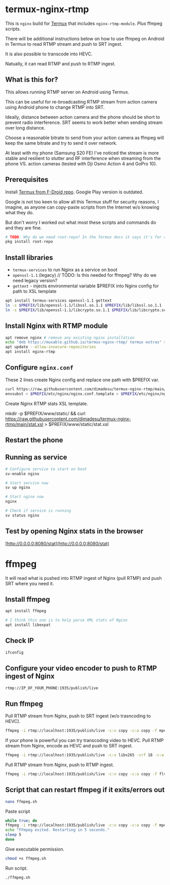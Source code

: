 # termux-nginx-rtmp

This is `nginx` build for [Termux](https://termux.dev/en/) that includes `nginx-rtmp-module`. _Plus_ ffmpeg scripts.

There will be additional instructions below on how to use ffmpeg on Android in Termux to read RTMP stream and push to SRT ingest.

It is also possible to transcode into HEVC.

Natually, it can read RTMP and push to RTMP ingest.

## What is this for?

This allows running RTMP server on Android using Termux.

This can be useful for re-broadcasting RTMP stream from action camera using Android phone to change RTMP into SRT.

Ideally, distance between action camera and the phone should be short to prevent radio interference. SRT seems to work better when sending stream over long distance.

Choose a reasonable bitrate to send from your action camera as ffmpeg will keep the same bitrate and try to send it over network.

At least with my phone (Samsung S20 FE) I've noticed the stream is more stable and resilient to stutter and RF interference when streaming from the phone VS. action cameras (tested with Dji Osmo Action 4 and GoPro 10).

## Prerequisites

Install [Termux from F-Droid repo](https://github.com/termux/termux-app?tab=readme-ov-file#f-droid). Google Play version is outdated.

Google is not too keen to allow all this Termux stuff for security reasons, I imagine, as anyone can copy-paste scripts from the Internet w/o knowing what they do.

But don't worry I worked out what most these scripts and commands do and they are fine.

```sh
# TODO: Why do we need root-repo? In the Termux docs it says it's for rooted phones. Instructions below do not require rooted phone
pkg install root-repo
```

## Install libraries

- `termux-services` to run Nginx as a service on boot
- `openssl-1.1` (legacy) // TODO: Is this needed for ffmpeg? Why do we need legacy version?
- `gettext` - injects environmental variable $PREFIX into Nginx config for path to XSL template

```sh
apt install termux-services openssl-1.1 gettext
ln -s $PREFIX/lib/openssl-1.1/libssl.so.1.1 $PREFIX/lib/libssl.so.1.1
ln -s $PREFIX/lib/openssl-1.1/libcrypto.so.1.1 $PREFIX/lib/libcrypto.so.1.1
```

## Install Nginx with RTMP module

```sh
apt remove nginx # remove any existing nginx installation
echo "deb https://muxable.github.io/termux-nginx-rtmp/ termux extras" > $PREFIX/etc/apt/sources.list.d/nginx-rtmp.list
apt update --allow-insecure-repositories
apt install nginx-rtmp
```

## Configure `nginx.conf`

These 2 lines create Nginx config and replace one path with $PREFIX var.

```sh
curl https://raw.githubusercontent.com/dimadesu/termux-nginx-rtmp/main/nginx-custom.conf > $PREFIX/etc/nginx/nginx.conf.template
envsubst < $PREFIX/etc/nginx/nginx.conf.template > $PREFIX/etc/nginx/nginx.conf
```

Create Nginx RTMP stats XSL template.

mkdir -p $PREFIX/www/static/ && curl https://raw.githubusercontent.com/dimadesu/termux-nginx-rtmp/main/stat.xsl > $PREFIX/www/static/stat.xsl

## Restart the phone

## Running as service

```sh
# Configure service to start on boot
sv-enable nginx

# Start service now
sv up nginx

# Start nginx now
nginx

# Check if service is running
sv status nginx
```

## Test by opening Nginx stats in the browser

[http://0.0.0.0:8080/stat](http://0.0.0.0:8080/stat)

# ffmpeg

It will read what is pushed into RTMP ingest of Nginx (pull RTMP) and push SRT where you need it.

## Install ffmpeg

```sh
apt install ffmpeg

# I think this one is to help parse XML stats of Nginx
apt install libexpat
```

## Check IP

```sh
ifconfig
```

## Configure your video encoder to push to RTMP ingest of Nginx

```sh
rtmp://IP_OF_YOUR_PHONE:1935/publish/live
```

## Run ffmpeg

Pull RTMP stream from Nginx, push to SRT ingest (w/o trasncoding to HEVC).

```sh
ffmpeg -i rtmp://localhost:1935/publish/live -c:v copy -c:a copy -f mpegts srt://IP_OF_YOUR_SRT_SERVER:PORT_NUMBER?mode=caller
```

If your phone is powerful you can try transcoding video to HEVC.
Pull RTMP stream from Nginx, encode as HEVC and push to SRT ingest.

```sh
ffmpeg -i rtmp://localhost:1935/publish/live -c:v libx265 -crf 18 -c:a copy -f mpegts srt://IP_OF_YOUR_SRT_SERVER:PORT_NUMBER?mode=caller
```

Pull RTMP stream from Nginx, push to RTMP ingest.

```sh
ffmpeg -i rtmp://localhost:1935/publish/live -c:v copy -c:a copy -f flv rtmp://IP_OF_YOUR_SRT_SERVER:1935/publish/live
```

## Script that can restart ffmpeg if it exits/errors out

```sh
nano ffmpeg.sh
```

Paste script

```sh
while true; do
ffmpeg -i rtmp://localhost:1935/publish/live -c:v copy -c:a copy -f mpegts srt://IP_OF_YOUR_SRT_SERVER:PORT_NUMBER?mode=caller
echo "FFmpeg exited. Restarting in 5 seconds."
sleep 5
done
```

Give executable permission.

```sh
chmod +x ffmpeg.sh
```

Run script.

```sh
./ffmpeg.sh
```
